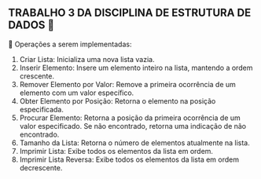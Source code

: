 ## TRABALHO 3 DA DISCIPLINA DE ESTRUTURA DE DADOS 🐼

🐸 Operações a serem implementadas:
01. Criar Lista: Inicializa uma nova lista vazia.
02. Inserir Elemento: Insere um elemento inteiro na lista, mantendo a ordem crescente.
03. Remover Elemento por Valor: Remove a primeira ocorrência de um elemento com um valor
específico.
04. Obter Elemento por Posição: Retorna o elemento na posição especificada.
05. Procurar Elemento: Retorna a posição da primeira ocorrência de um valor especificado. Se não
encontrado, retorna uma indicação de não encontrado.
06. Tamanho da Lista: Retorna o número de elementos atualmente na lista.
07. Imprimir Lista: Exibe todos os elementos da lista em ordem.
08. Imprimir Lista Reversa: Exibe todos os elementos da lista em ordem decrescente.
